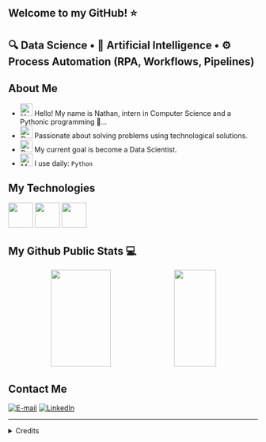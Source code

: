 ## Welcome to my GitHub! ⭐

## 🔍 Data Science • 🤖 Artificial Intelligence • ⚙️ Process Automation (RPA, Workflows, Pipelines)

## About Me

- <img src="https://raw.githubusercontent.com/Tarikul-Islam-Anik/Animated-Fluent-Emojis/master/Emojis/Hand%20gestures/Hand%20with%20Fingers%20Splayed%20Light%20Skin%20Tone.png" alt="Hand with Fingers Splayed Light Skin Tone" width="25" height="25" /> Hello! My name is Nathan, intern in Computer Science and a Pythonic programming 🐍... <br />
- <img src="https://raw.githubusercontent.com/Tarikul-Islam-Anik/Animated-Fluent-Emojis/master/Emojis/Smilies/Red%20Heart.png" alt="Red Heart" width="25" height="25" /> Passionate about solving problems using technological solutions.<br />
- <img src="https://raw.githubusercontent.com/Tarikul-Islam-Anik/Animated-Fluent-Emojis/master/Emojis/Hand%20gestures/Brain.png" alt="Brain" width="25" height="25" /> My current goal is become a Data Scientist. <br />
- <img src="https://raw.githubusercontent.com/Tarikul-Islam-Anik/Animated-Fluent-Emojis/master/Emojis/People%20with%20professions/Man%20Technologist%20Light%20Skin%20Tone.png" alt="Man Technologist Light Skin Tone" width="25" height="25" /> I use daily: `Python` <br />

## My Technologies

<p align="left">
<img src="https://cdn.jsdelivr.net/gh/devicons/devicon@latest/icons/python/python-original-wordmark.svg" width="50px"/>
<img src="https://cdn.jsdelivr.net/gh/devicons/devicon@latest/icons/azuresqldatabase/azuresqldatabase-original.svg" width="50px"/>
<img src="https://cdn.jsdelivr.net/gh/devicons/devicon@latest/icons/django/django-plain.svg" width="50px"/>
</p>

## My Github Public Stats 💻

<div align="center">
<div align="center">  
  
  <img width="49%" height="195px" src="https://github-readme-stats.vercel.app/api?username=Locatelli10&show_icons=true&count_private=true&title_color=80F7D4&icon_color=9d00ff&text_color=c9d1d9&bg_color=0d1117&border_color=fff0" /> 
  
  <img width="41%" height="195px" src="https://github-readme-stats.vercel.app/api/top-langs/?username=Locatelli10&layout=compact&title_color=80F7D4&text_color=fff&bg_color=0d1117&border_color=fff0" />
  
</div>
</div>

## Contact Me

<div align="left">
<p>
<a href="mailto:nathan.locatelli10@gmail.com">
<img src="https://img.shields.io/badge/-email-020114?style=for-the-badge&amp;logo=microsoft-outlook&amp;logoColor=6ED2B6&amp;color:FFF" alt="E-mail"></a>
<a href="https://www.linkedin.com/in/nathan-leal-locatelli-416049173/"><img src="https://img.shields.io/badge/-LinkedIn-020114?style=for-the-badge&amp;logo=linkedin&amp;logoColor=6ED2B6&amp;color:FFF" alt="LinkedIn"></a>
</p>
</div>

----------------------------------------------------------------------

<details align="left">
  <summary>Credits</summary> 
  - GitHub Stats by <a href="https://github.com/anuraghazra/github-readme-stats">anuraghazra</a>
  <br>
  - Animated emojis <a href="https://github.com/Tarikul-Islam-Anik/Animated-Fluent-Emojis">Tarikul-Islam-Anik</a>
  <br>
</details>


<!--
**Locatelli10/Locatelli10** is a ✨ _special_ ✨ repository because its `README.md` (this file) appears on your GitHub profile.

Here are some ideas to get you started:

💬🎯👋

- 🔭 I’m currently working on ...
- 🌱 I’m currently learning ...
- 👯 I’m looking to collaborate on ...
- 🤔 I’m looking for help with ...
- 💬 Ask me about ...
- 📫 How to reach me: ...
- 😄 Pronouns: ...
- ⚡ Fun fact: ...
-->